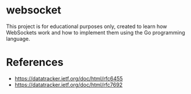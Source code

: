 # websocket
This project is for educational purposes only, created to learn how WebSockets work and how to implement them using the Go programming language.

# References
- https://datatracker.ietf.org/doc/html/rfc6455
- https://datatracker.ietf.org/doc/html/rfc7692
